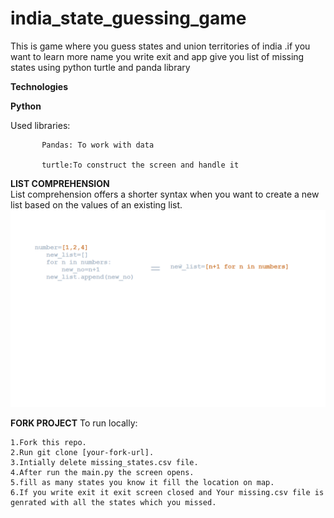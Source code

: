 # india_state_guessing_game
This is game where you guess states and union territories of india .if you want to learn more name you write exit and app give you list of missing states using python turtle  and panda library


**Technologies**

**Python**

   Used libraries:
   
           Pandas: To work with data
           
           turtle:To construct the screen and handle it
  
**LIST COMPREHENSION**  
   List comprehension offers a shorter syntax when you want to create a new list based on the values of an existing list.
   ![Screenshot](list_compexample.png)
   
**FORK PROJECT** 
To run locally:

    1.Fork this repo.
    2.Run git clone [your-fork-url].
    3.Intially delete missing_states.csv file.
    4.After run the main.py the screen opens.
    5.fill as many states you know it fill the location on map.
    6.If you write exit it exit screen closed and Your missing.csv file is genrated with all the states which you missed.
  
